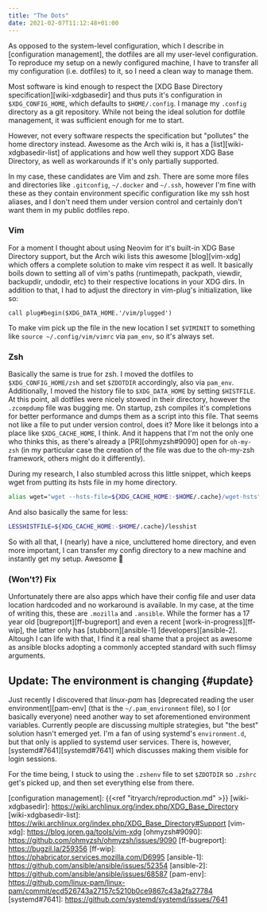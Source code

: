 ```yaml
---
title: "The Dots"
date: 2021-02-07T11:12:48+01:00
---
```


As opposed to the system-level configuration, which I describe in [configuration management], the dotfiles are all my user-level configuration.
To reproduce my setup on a newly configured machine, I have to transfer all my configuration (i.e. dotfiles) to it, so I need a clean way to manage them.
<!--more-->
Most software is kind enough to respect the [XDG Base Directory specification][wiki-xdgbasedir] and thus puts it's configuration in `$XDG_CONFIG_HOME`, which defaults to `$HOME/.config`.
I manage my `.config` directory as a git repository. While not being the ideal solution for dotfile management, it was sufficient enough for me to start.

However, not every software respects the specification but "pollutes" the home directory instead.
Awesome as the Arch wiki is, it has a [list][wiki-xdgbasedir-list] of applications and how well they support XDG Base Directory, as well as workarounds if it's only partially supported.

In my case, these candidates are Vim and zsh. There are some more files and directories like `.gitconfig`, `~/.docker` and  `~/.ssh`, however I'm fine with these as they contain environment specific configuration like my ssh host aliases, and I don't need them under version control and certainly don't want them in my public dotfiles repo.

### Vim

For a moment I thought about using Neovim for it's built-in XDG Base Directory support, but the Arch wiki lists this awesome [blog][vim-xdg] which offers a complete solution to make vim respect it as well.
It basically boils down to setting all of vim's paths (runtimepath, packpath, viewdir, backupdir, undodir, etc) to their respective locations in your XDG dirs.
In addition to that, I had to adjust the directory in vim-plug's initialization, like so:
```vim
call plug#begin($XDG_DATA_HOME.'/vim/plugged')
```
To make vim pick up the file in the new location I set `$VIMINIT` to something like `source ~/.config/vim/vimrc` via `pam_env`, so it's always set.

### Zsh

Basically the same is true for zsh. I moved the dotfiles to `$XDG_CONFIG_HOME/zsh` and set `$ZDOTDIR` accordingly, also via `pam_env`.
Additionally, I moved the history file to `$XDG_DATA_HOME` by setting `$HISTFILE`.
At this point, all dotfiles were nicely stowed in their directory, however the `.zcompdump` file was bugging me. On startup, zsh compiles it's completions for better performance and dumps them as a script into this file.
That seems not like a file to put under version control, does it? More like it belongs into a place like `$XDG_CACHE_HOME`, I think.
And it happens that I'm not the only one who thinks this, as there's already a [PR][ohmyzsh#9090] open for `oh-my-zsh` (in my particular case the creation of the file was due to the oh-my-zsh framework, others might do it differently).

During my research, I also stumbled across this little snippet, which keeps wget from putting its hsts file in my home directory.
```sh
alias wget="wget --hsts-file=${XDG_CACHE_HOME:-$HOME/.cache}/wget-hsts"
```
And also basically the same for less:
```sh
LESSHISTFILE=${XDG_CACHE_HOME:-$HOME/.cache}/lesshist
```

So with all that, I (nearly) have a nice, uncluttered home directory, and even more important, I can transfer my config directory to a new machine and instantly get my setup. Awesome :tada:

### (Won't?) Fix

Unfortunately there are also apps which have their config file and user data location hardcoded and no workaround is available.
In my case, at the time of writing this, these are `.mozilla` and `.ansible`.
While the former has a 17 year old [bugreport][ff-bugreport] and even a recent [work-in-progress][ff-wip], the latter only has [stubborn][ansible-1] [developers][ansible-2].
Altough I can life with that, I find it a real shame that a project as awesome as ansible blocks adopting a commonly accepted standard with such flimsy arguments.

## Update: The environment is changing {#update}

Just recently I discovered that *linux-pam* has [deprecated reading the user environment][pam-env] (that is the `~/.pam_environment` file), so I (or basically everyone) need another way to set aforementioned environment variables.
Currently people are discussing multiple strategies, but "the best" solution hasn't emerged yet.
I'm a fan of using systemd's `environment.d`, but that only is applied to systemd user services. There is, however, [systemd#7641][systemd#7641] which discusses making them visible for login sessions.

For the time being, I stuck to using the `.zshenv` file to set `$ZDOTDIR` so `.zshrc` get's picked up, and then set everything else from there.


[configuration management]: {{<ref "itryarch/reproduction.md" >}}
[wiki-xdgbasedir]: https://wiki.archlinux.org/index.php/XDG_Base_Directory
[wiki-xdgbasedir-list]: https://wiki.archlinux.org/index.php/XDG_Base_Directory#Support
[vim-xdg]: https://blog.joren.ga/tools/vim-xdg
[ohmyzsh#9090]: https://github.com/ohmyzsh/ohmyzsh/issues/9090
[ff-bugreport]: https://bugzil.la/259356
[ff-wip]: https://phabricator.services.mozilla.com/D6995
[ansible-1]: https://github.com/ansible/ansible/issues/52354
[ansible-2]: https://github.com/ansible/ansible/issues/68587
[pam-env]: https://github.com/linux-pam/linux-pam/commit/ecd526743a27157c5210b0ce9867c43a2fa27784
[systemd#7641]: https://github.com/systemd/systemd/issues/7641
